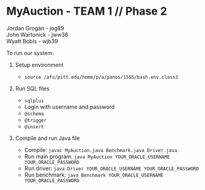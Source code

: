 # MyAuction - TEAM 1 // Phase 2
Jordan Grogan - jog89  
John Wartonick - jww36  
Wyatt Bobis - wjb39

To run our system:  
1. Setup environment
     * `source /afs/pitt.edu/home/p/a/panos/1555/bash.env.class3`

2. Run SQL files
     * `sqlplus`
     * Login with username and password
     * `@schema`
     * `@trigger`
     * `@insert`

3. Compile and run Java file
     * Compile: `javac MyAuction.java Benchmark.java Driver.java`
     * Run main program: `java MyAuction YOUR_ORACLE_USERNAME YOUR_ORACLE_PASSWORD`
     * Run driver: `java Driver YOUR_ORACLE_USERNAME YOUR_ORACLE_PASSWORD`
     * Run benchmark: `java Benchmark YOUR_ORACLE_USERNAME YOUR_ORACLE_PASSWORD`

